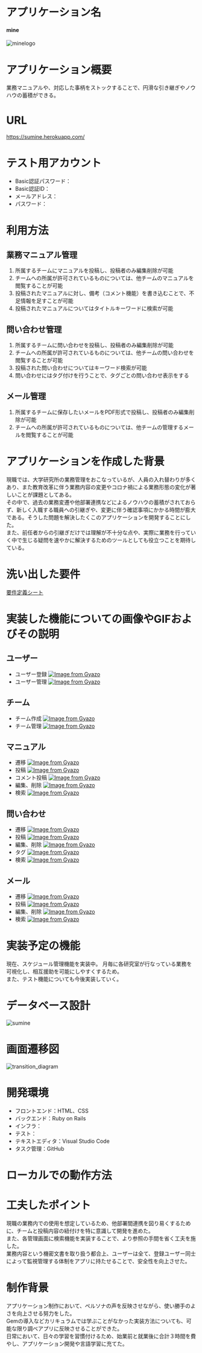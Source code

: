 # アプリケーション名
#### **mine**
![minelogo](https://user-images.githubusercontent.com/102218486/179115974-66f4f42d-3e77-4ea7-a135-eca3a1ed1f14.png)

# アプリケーション概要
業務マニュアルや、対応した事柄をストックすることで、円滑な引き継ぎやノウハウの蓄積ができる。

# URL
https://sumine.herokuapp.com/

# テスト用アカウント
- Basic認証パスワード：
- Basic認証ID：
- メールアドレス：
- パスワード：

# 利用方法
## 業務マニュアル管理
1. 所属するチームにマニュアルを投稿し、投稿者のみ編集削除が可能
2. チームへの所属が許可されているものについては、他チームのマニュアルを閲覧することが可能
3. 投稿されたマニュアルに対し、備考（コメント機能）を書き込むことで、不足情報を足すことが可能
4. 投稿されたマニュアルについてはタイトルキーワードに検索が可能

## 問い合わせ管理
1. 所属するチームに問い合わせを投稿し、投稿者のみ編集削除が可能
2. チームへの所属が許可されているものについては、他チームの問い合わせを閲覧することが可能
3. 投稿された問い合わせについてはキーワード検索が可能
4. 問い合わせにはタグ付けを行うことで、タグごとの問い合わせ表示をする

## メール管理
1. 所属するチームに保存したいメールをPDF形式で投稿し、投稿者のみ編集削除が可能
2. チームへの所属が許可されているものについては、他チームの管理するメールを閲覧することが可能

# アプリケーションを作成した背景
現職では、大学研究所の業務管理をおこなっているが、人員の入れ替わりが多くあり、また教育改革に伴う業務内容の変更やコロナ禍による業務形態の変化が著しいことが課題としてある。<br>
その中で、過去の業務変遷や他部署連携などによるノウハウの蓄積がされておらず、新しく入職する職員への引継ぎや、変更に伴う確認事項にかかる時間が膨大である。そうした問題を解決したくこのアプリケーションを開発することにした。<br>
また、前任者からの引継ぎだけでは理解が不十分な点や、実際に業務を行っていく中で生じる疑問を速やかに解決するためのツールとしても役立つことを期待している。

# 洗い出した要件
[要件定義シート](https://docs.google.com/spreadsheets/d/19Sq0bwh2_8sM7lnUHNr0b-MgYcXygPeYwqcr6gltdWY/edit#gid=982722306)


# 実装した機能についての画像やGIFおよびその説明

## ユーザー
- ユーザー登録
[![Image from Gyazo](https://i.gyazo.com/c495c207e86f78d62c41a015d2591572.gif)](https://gyazo.com/c495c207e86f78d62c41a015d2591572)
- ユーザー管理
[![Image from Gyazo](https://i.gyazo.com/a1f43fbb79203eb69c7418083892488e.gif)](https://gyazo.com/a1f43fbb79203eb69c7418083892488e)

## チーム
- チーム作成
[![Image from Gyazo](https://i.gyazo.com/7a5539f36676fde03cae6ea6f4d8b422.gif)](https://gyazo.com/7a5539f36676fde03cae6ea6f4d8b422)
- チーム管理
[![Image from Gyazo](https://i.gyazo.com/e3147161fe010ef7997f7e82ea85ea67.gif)](https://gyazo.com/e3147161fe010ef7997f7e82ea85ea67)

## マニュアル
- 遷移
[![Image from Gyazo](https://i.gyazo.com/a33d4ef45d70370382d41ad3b98969cc.gif)](https://gyazo.com/a33d4ef45d70370382d41ad3b98969cc)
- 投稿
[![Image from Gyazo](https://i.gyazo.com/c5d69d2d66509623ae3a65dfd6db9bfa.gif)](https://gyazo.com/c5d69d2d66509623ae3a65dfd6db9bfa)
- コメント投稿
[![Image from Gyazo](https://i.gyazo.com/47f752f23140a6704a82dd4356eafc8d.gif)](https://gyazo.com/47f752f23140a6704a82dd4356eafc8d)
- 編集、削除
[![Image from Gyazo](https://i.gyazo.com/ac45002a5e2abaa0da00bcb0eec17139.gif)](https://gyazo.com/ac45002a5e2abaa0da00bcb0eec17139)
- 検索
[![Image from Gyazo](https://i.gyazo.com/c4cd24efe5aa4abd8813759f2aa0146c.gif)](https://gyazo.com/c4cd24efe5aa4abd8813759f2aa0146c)

## 問い合わせ
- 遷移
[![Image from Gyazo](https://i.gyazo.com/4cbdddbc66165877e488e0cbea20d811.gif)](https://gyazo.com/4cbdddbc66165877e488e0cbea20d811)
- 投稿
[![Image from Gyazo](https://i.gyazo.com/60677b63c15d80db650b50ddfe2edb44.gif)](https://gyazo.com/60677b63c15d80db650b50ddfe2edb44)
- 編集、削除
[![Image from Gyazo](https://i.gyazo.com/4afd2d8ee894cce819f93dc41729cdea.gif)](https://gyazo.com/4afd2d8ee894cce819f93dc41729cdea)
- タグ
[![Image from Gyazo](https://i.gyazo.com/7889e784e9a751de8a9f519b907e74d4.gif)](https://gyazo.com/7889e784e9a751de8a9f519b907e74d4)
- 検索
[![Image from Gyazo](https://i.gyazo.com/9b2d9add21bd57c525e41ab9e9872449.gif)](https://gyazo.com/9b2d9add21bd57c525e41ab9e9872449)

## メール
- 遷移
[![Image from Gyazo](https://i.gyazo.com/b6a6f6153d4a815eba29bca898a653f7.gif)](https://gyazo.com/b6a6f6153d4a815eba29bca898a653f7)
- 投稿
[![Image from Gyazo](https://i.gyazo.com/4f2b94ae1b98c413979bd3e8b2b82530.gif)](https://gyazo.com/4f2b94ae1b98c413979bd3e8b2b82530)
- 編集、削除
[![Image from Gyazo](https://i.gyazo.com/9951e558f6c91fededf8c09fe4caf253.gif)](https://gyazo.com/9951e558f6c91fededf8c09fe4caf253)
- 検索
[![Image from Gyazo](https://i.gyazo.com/fa240452f1baa71cae3ed6a9ffdd9c10.gif)](https://gyazo.com/fa240452f1baa71cae3ed6a9ffdd9c10)

# 実装予定の機能
現在、スケジュール管理機能を実装中。
月毎に各研究室が行なっている業務を可視化し、相互援助を可能にしやすくするため。<br>
また、テスト機能についても今後実装していく。

# データベース設計
![sumine](https://user-images.githubusercontent.com/102218486/179115991-12689dfb-82d1-4ad8-93be-73e681730e82.png)

# 画面遷移図
![transition_diagram](https://user-images.githubusercontent.com/102218486/179116024-30785e03-b0f9-463e-aac1-474d84129926.png)

# 開発環境
- フロントエンド：HTML、CSS
- バックエンド：Ruby on Rails
- インフラ：
- テスト：
- テキストエディタ：Visual Studio Code
- タスク管理：GitHub

# ローカルでの動作方法

# 工夫したポイント
現職の業務内での使用を想定しているため、他部署間連携を図り易くするために、チームと投稿内容の紐付けを特に意識して開発を進めた。<br>
また、各管理画面に検索機能を実装することで、より参照の手間を省く工夫を施した。<br>
業務内容という機密文書を取り扱う都合上、ユーザーは全て、登録ユーザー同士によって監視管理する体制をアプリに持たせることで、安全性を向上させた。

# 制作背景
アプリケーション制作において、ペルソナの声を反映させながら、使い勝手のよさを向上させる努力をした。<br>
Gemの導入などカリキュラムでは学ぶことがなかった実装方法についても、可能な限り調べアプリに反映させることができた。<br>
日常において、日々の学習を習慣付けるため、始業前と就業後に合計３時間を費やし、アプリケーション開発や言語学習に充てた。